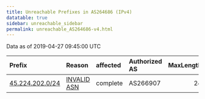 ```yaml
---
title: Unreachable Prefixes in AS264686 (IPv4)
datatable: true
sidebar: unreachable_sidebar
permalink: unreachable_AS264686-v4.html
---
```


Data as of 2019-04-27 09:45:00 UTC


<div class="datatable-begin"></div>

| Prefix                                                   | Reason                                                                                                  | affected   | Authorized AS   |   MaxLength | Anchor                                         |   unreachable /24s |
|:---------------------------------------------------------|:--------------------------------------------------------------------------------------------------------|:-----------|:----------------|------------:|:-----------------------------------------------|-------------------:|
| [45.224.202.0/24](https://stat.ripe.net/45.224.202.0/24) | [INVALID ASN](https://rpki-validator.ripe.net/announcement-preview?asn=AS264686&prefix=45.224.202.0/24) | complete   | AS266907        |          24 | [LACNIC](unreachable_LACNIC_RPKI_Root-v4.html) |                  1 |

<div class="datatable-end"></div>